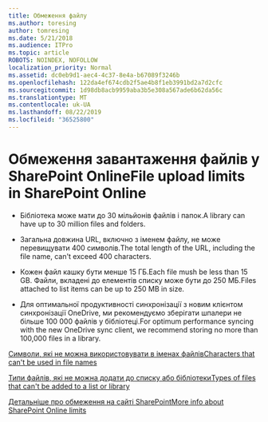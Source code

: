 ```yaml
---
title: Обмеження файлу
ms.author: toresing
author: tomresing
ms.date: 5/21/2018
ms.audience: ITPro
ms.topic: article
ROBOTS: NOINDEX, NOFOLLOW
localization_priority: Normal
ms.assetid: dc0eb9d1-aec4-4c37-8e4a-b67089f3246b
ms.openlocfilehash: 122da4ef674cdb2f5ae4b8f1eb3991bd2a7d2cfc
ms.sourcegitcommit: 1d98db8acb9959aba3b5e308a567ade6b62da56c
ms.translationtype: MT
ms.contentlocale: uk-UA
ms.lasthandoff: 08/22/2019
ms.locfileid: "36525800"
---
```

# <a name="file-upload-limits-in-sharepoint-online"></a><span data-ttu-id="3dbb4-102">Обмеження завантаження файлів у SharePoint Online</span><span class="sxs-lookup"><span data-stu-id="3dbb4-102">File upload limits in SharePoint Online</span></span>

- <span data-ttu-id="3dbb4-103">Бібліотека може мати до 30 мільйонів файлів і папок.</span><span class="sxs-lookup"><span data-stu-id="3dbb4-103">A library can have up to 30 million files and folders.</span></span>
    
- <span data-ttu-id="3dbb4-104">Загальна довжина URL, включно з іменем файлу, не може перевищувати 400 символів.</span><span class="sxs-lookup"><span data-stu-id="3dbb4-104">The total length of the URL, including the file name, can't exceed 400 characters.</span></span>
    
- <span data-ttu-id="3dbb4-105">Кожен файл кашку бути менше 15 ГБ.</span><span class="sxs-lookup"><span data-stu-id="3dbb4-105">Each file mush be less than 15 GB.</span></span> <span data-ttu-id="3dbb4-106">Файли, вкладені до елементів списку може бути до 250 МБ.</span><span class="sxs-lookup"><span data-stu-id="3dbb4-106">Files attached to list items can be up to 250 MB in size.</span></span>
    
- <span data-ttu-id="3dbb4-107">Для оптимальної продуктивності синхронізації з новим клієнтом синхронізації OneDrive, ми рекомендуємо зберігати шпалери не більше 100 000 файлів у бібліотеці.</span><span class="sxs-lookup"><span data-stu-id="3dbb4-107">For optimum performance syncing with the new OneDrive sync client, we recommend storing no more than 100,000 files in a library.</span></span> 
    
[<span data-ttu-id="3dbb4-108">Символи, які не можна використовувати в іменах файлів</span><span class="sxs-lookup"><span data-stu-id="3dbb4-108">Characters that can't be used in file names</span></span>](https://go.microsoft.com/fwlink/?linkid=866430)
  
[<span data-ttu-id="3dbb4-109">Типи файлів, які не можна додати до списку або бібліотеки</span><span class="sxs-lookup"><span data-stu-id="3dbb4-109">Types of files that can't be added to a list or library</span></span>](https://go.microsoft.com/fwlink/?linkid=273757)
  
[<span data-ttu-id="3dbb4-110">Детальніше про обмеження на сайті SharePoint</span><span class="sxs-lookup"><span data-stu-id="3dbb4-110">More info about SharePoint Online limits</span></span>](https://go.microsoft.com/fwlink/?linkid=271273)
  

